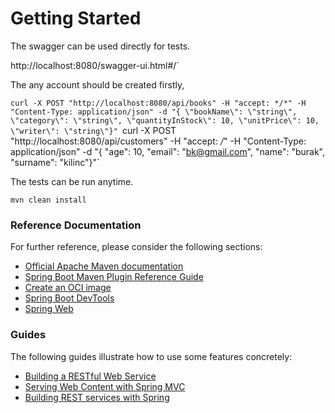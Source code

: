 # Getting Started

The swagger can be used directly for tests.

http://localhost:8080/swagger-ui.html#/`

The any account should be created firstly,

`curl -X POST "http://localhost:8080/api/books" -H "accept: */*" -H "Content-Type: application/json" -d "{ \"bookName\": \"string\", \"category\": \"string\", \"quantityInStock\": 10, \"unitPrice\": 10, \"writer\": \"string\"}"
`curl -X POST "http://localhost:8080/api/customers" -H "accept: */*" -H "Content-Type: application/json" -d "{ \"age\":
10, \"email\": \"bk@gmail.com\", \"name\": \"burak\", \"surname\": \"kilinc\"}"`

The tests can be run anytime.

`mvn clean install`

### Reference Documentation

For further reference, please consider the following sections:

* [Official Apache Maven documentation](https://maven.apache.org/guides/index.html)
* [Spring Boot Maven Plugin Reference Guide](https://docs.spring.io/spring-boot/docs/2.4.3/maven-plugin/reference/html/)
* [Create an OCI image](https://docs.spring.io/spring-boot/docs/2.4.3/maven-plugin/reference/html/#build-image)
* [Spring Boot DevTools](https://docs.spring.io/spring-boot/docs/2.4.3/reference/htmlsingle/#using-boot-devtools)
* [Spring Web](https://docs.spring.io/spring-boot/docs/2.4.3/reference/htmlsingle/#boot-features-developing-web-applications)

### Guides

The following guides illustrate how to use some features concretely:

* [Building a RESTful Web Service](https://spring.io/guides/gs/rest-service/)
* [Serving Web Content with Spring MVC](https://spring.io/guides/gs/serving-web-content/)
* [Building REST services with Spring](https://spring.io/guides/tutorials/bookmarks/)

